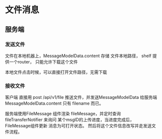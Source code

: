 # 文件消息

## 服务端

### 发送文件
文件在本地机器上，MessageModelData.content   存储 文件本地路径，
shelf 提供一个router， 只能允许下载这个文件

本地文件点击时候，可以直接打开文件路径，无需下载

### 接收文件
客户端 直接用 post /api/v1/file 推送文件，并发送MessageModelData 给服务端
MessageModelData.content 只有 filename 而已。

服务端使用FileMessage 组件渲染 fileMessage，并定时查询 fileTransferNotifier 来询问 某个msgID的上传进度，当进度完成后， FileMessage组件更新
消息为可打开状态。
然后将这个文件信息改写并走发送文件流程。

